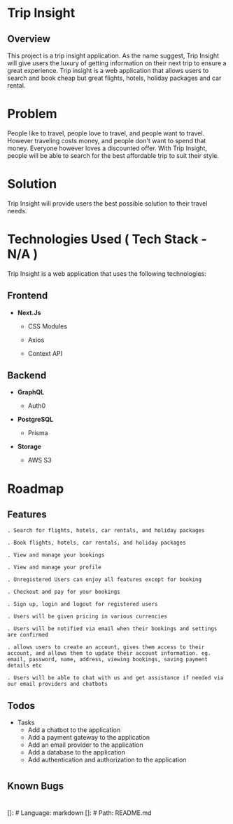 # Trip Insight
## Overview
This project is a trip insight application. As the name suggest, Trip Insight will give users the luxury of getting information on their next trip to ensure a great experience. Trip insight is a web application that allows users to search and book cheap but great flights, hotels, holiday packages and car rental.

 
# Problem
People like to travel, people love to travel, and people want to travel. However traveling costs money, and people don't want to spend that money. Everyone however loves a discounted offer. With Trip Insight, people will be able to search for the best affordable trip to suit their style.

# Solution
Trip Insight will provide users the best possible solution to their travel needs.

# Technologies Used ( Tech Stack - N/A )
Trip Insight is a web application that uses the following technologies:
## Frontend
- **Next.Js**
        
    - CSS Modules

    - Axios

    - Context API

## Backend
- **GraphQL**
    - Auth0

- **PostgreSQL**
    - Prisma

- **Storage**
    - AWS S3

# Roadmap
## Features
    . Search for flights, hotels, car rentals, and holiday packages

    . Book flights, hotels, car rentals, and holiday packages

    . View and manage your bookings

    . View and manage your profile

    . Unregistered Users can enjoy all features except for booking

    . Checkout and pay for your bookings

    . Sign up, login and logout for registered users

    . Users will be given pricing in various currencies

    . Users will be notified via email when their bookings and settings are confirmed

    . allows users to create an account, gives them access to their account, and allows them to update their account information. eg. email, password, name, address, viewing bookings, saving payment details etc

    . Users will be able to chat with us and get assistance if needed via our email providers and chatbots

## Todos
- Tasks
    - Add a chatbot to the application
    - Add a payment gateway to the application
    - Add an email provider to the application
    - Add a database to the application
    - Add authentication and authorization to the application
#
## Known Bugs
#
[]: # Language: markdown
[]: # Path: README.md
